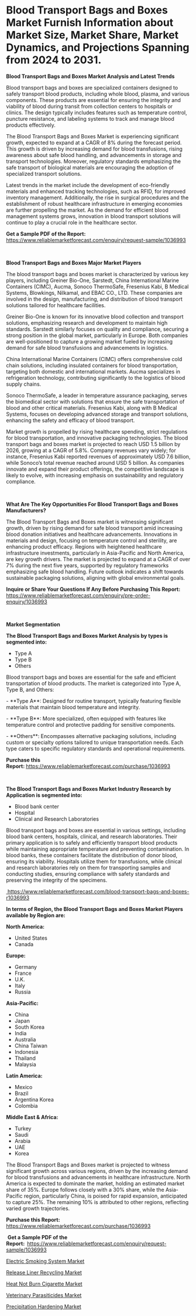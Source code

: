 <p><h1>Blood Transport Bags and Boxes Market Furnish Information about Market Size, Market Share, Market Dynamics, and Projections Spanning from 2024 to 2031.</h1></p><p><strong>Blood Transport Bags and Boxes Market Analysis and Latest Trends</strong></p>
<p><p>Blood transport bags and boxes are specialized containers designed to safely transport blood products, including whole blood, plasma, and various components. These products are essential for ensuring the integrity and viability of blood during transit from collection centers to hospitals or clinics. The design typically includes features such as temperature control, puncture resistance, and labeling systems to track and manage blood products effectively.</p><p>The Blood Transport Bags and Boxes Market is experiencing significant growth, expected to expand at a CAGR of 8% during the forecast period. This growth is driven by increasing demand for blood transfusions, rising awareness about safe blood handling, and advancements in storage and transport technologies. Moreover, regulatory standards emphasizing the safe transport of biological materials are encouraging the adoption of specialized transport solutions.</p><p>Latest trends in the market include the development of eco-friendly materials and enhanced tracking technologies, such as RFID, for improved inventory management. Additionally, the rise in surgical procedures and the establishment of robust healthcare infrastructure in emerging economies are further propelling the market. As the demand for efficient blood management systems grows, innovation in blood transport solutions will continue to play a crucial role in the healthcare sector.</p></p>
<p><strong>Get a Sample PDF of the Report:&nbsp;</strong> <a href="https://www.reliablemarketforecast.com/enquiry/request-sample/1036993?utm_campaign=1839&utm_medium=2&utm_source=Github&utm_content=ia&utm_term=04122024&utm_id=blood-transport-bags-and-boxes">https://www.reliablemarketforecast.com/enquiry/request-sample/1036993</a></p>
<p>&nbsp;</p>
<p><strong>Blood Transport Bags and Boxes Major Market Players</strong></p>
<p><p>The blood transport bags and boxes market is characterized by various key players, including Greiner Bio-One, Sarstedt, China International Marine Containers (CIMC), Aucma, Sonoco ThermoSafe, Fresenius Kabi, B Medical Systems, Blowkings, Nilkamal, and EBAC CO., LTD. These companies are involved in the design, manufacturing, and distribution of blood transport solutions tailored for healthcare facilities.</p><p>Greiner Bio-One is known for its innovative blood collection and transport solutions, emphasizing research and development to maintain high standards. Sarstedt similarly focuses on quality and compliance, securing a strong position in the global market, particularly in Europe. Both companies are well-positioned to capture a growing market fueled by increasing demand for safe blood transfusions and advancements in logistics.</p><p>China International Marine Containers (CIMC) offers comprehensive cold chain solutions, including insulated containers for blood transportation, targeting both domestic and international markets. Aucma specializes in refrigeration technology, contributing significantly to the logistics of blood supply chains.</p><p>Sonoco ThermoSafe, a leader in temperature assurance packaging, serves the biomedical sector with solutions that ensure the safe transportation of blood and other critical materials. Fresenius Kabi, along with B Medical Systems, focuses on developing advanced storage and transport solutions, enhancing the safety and efficacy of blood transport.</p><p>Market growth is propelled by rising healthcare spending, strict regulations for blood transportation, and innovative packaging technologies. The blood transport bags and boxes market is projected to reach USD 1.5 billion by 2026, growing at a CAGR of 5.8%. Company revenues vary widely; for instance, Fresenius Kabi reported revenues of approximately USD 7.6 billion, while Sonoco’s total revenue reached around USD 5 billion. As companies innovate and expand their product offerings, the competitive landscape is likely to evolve, with increasing emphasis on sustainability and regulatory compliance.</p></p>
<p>&nbsp;</p>
<p><strong>What Are The Key Opportunities For Blood Transport Bags and Boxes Manufacturers?</strong></p>
<p><p>The Blood Transport Bags and Boxes market is witnessing significant growth, driven by rising demand for safe blood transport amid increasing blood donation initiatives and healthcare advancements. Innovations in materials and design, focusing on temperature control and sterility, are enhancing product efficacy. Regions with heightened healthcare infrastructure investments, particularly in Asia-Pacific and North America, are key growth drivers. The market is projected to expand at a CAGR of over 7% during the next five years, supported by regulatory frameworks emphasizing safe blood handling. Future outlook indicates a shift towards sustainable packaging solutions, aligning with global environmental goals.</p></p>
<p><strong>Inquire or Share Your Questions If Any Before Purchasing This Report:</strong> <a href="https://www.reliablemarketforecast.com/enquiry/pre-order-enquiry/1036993?utm_campaign=1839&utm_medium=2&utm_source=Github&utm_content=ia&utm_term=04122024&utm_id=blood-transport-bags-and-boxes">https://www.reliablemarketforecast.com/enquiry/pre-order-enquiry/1036993</a></p>
<p>&nbsp;</p>
<p><strong>Market Segmentation</strong></p>
<p><strong>The Blood Transport Bags and Boxes Market Analysis by types is segmented into:</strong></p>
<p><ul><li>Type A</li><li>Type B</li><li>Others</li></ul></p>
<p><p>Blood transport bags and boxes are essential for the safe and efficient transportation of blood products. The market is categorized into Type A, Type B, and Others:</p><p>- **Type A**: Designed for routine transport, typically featuring flexible materials that maintain blood temperature and integrity.</p><p>- **Type B**: More specialized, often equipped with features like temperature control and protective padding for sensitive components.</p><p>- **Others**: Encompasses alternative packaging solutions, including custom or specialty options tailored to unique transportation needs. Each type caters to specific regulatory standards and operational requirements.</p></p>
<p><strong>Purchase this Report:&nbsp;</strong><a href="https://www.reliablemarketforecast.com/purchase/1036993?utm_campaign=1839&utm_medium=2&utm_source=Github&utm_content=ia&utm_term=04122024&utm_id=blood-transport-bags-and-boxes">https://www.reliablemarketforecast.com/purchase/1036993</a></p>
<p>&nbsp;</p>
<p><strong>The Blood Transport Bags and Boxes Market Industry Research by Application is segmented into:</strong></p>
<p><ul><li>Blood bank center</li><li>Hospital</li><li>Clinical and Research Laboratories</li></ul></p>
<p><p>Blood transport bags and boxes are essential in various settings, including blood bank centers, hospitals, clinical, and research laboratories. Their primary application is to safely and efficiently transport blood products while maintaining appropriate temperature and preventing contamination. In blood banks, these containers facilitate the distribution of donor blood, ensuring its viability. Hospitals utilize them for transfusions, while clinical and research laboratories rely on them for transporting samples and conducting studies, ensuring compliance with safety standards and preserving the integrity of the specimens.</p></p>
<p><a href="https://www.reliablemarketforecast.com/blood-transport-bags-and-boxes-r1036993?utm_campaign=1839&utm_medium=2&utm_source=Github&utm_content=ia&utm_term=04122024&utm_id=blood-transport-bags-and-boxes">&nbsp;https://www.reliablemarketforecast.com/blood-transport-bags-and-boxes-r1036993</a></p>
<p><strong>In terms of Region, the Blood Transport Bags and Boxes Market Players available by Region are:</strong></p>
<p>
    <p> <strong> North America: </strong>
        <ul>
            <li>United States</li>
            <li>Canada</li>
        </ul>
        </p> 
    <p> <strong> Europe: </strong>
        <ul>
            <li>Germany</li>
            <li>France</li>
            <li>U.K.</li>
            <li>Italy</li>
            <li>Russia</li>
        </ul>
        </p> 
    <p> <strong> Asia-Pacific: </strong>
        <ul>
            <li>China</li>
            <li>Japan</li>
            <li>South Korea</li>
            <li>India</li>
            <li>Australia</li>
            <li>China Taiwan</li>
            <li>Indonesia</li>
            <li>Thailand</li>
            <li>Malaysia</li>
        </ul>
        </p> 
    <p> <strong> Latin America: </strong>
        <ul>
            <li>Mexico</li>
            <li>Brazil</li>
            <li>Argentina Korea</li>
            <li>Colombia</li>
        </ul>
        </p> 
    <p> <strong> Middle East & Africa: </strong>
        <ul>
            <li>Turkey</li>
            <li>Saudi</li>
            <li>Arabia</li>
            <li>UAE</li>
            <li>Korea</li>
        </ul>
    </p>
    </p>
<p><p>The Blood Transport Bags and Boxes market is projected to witness significant growth across various regions, driven by the increasing demand for blood transfusions and advancements in healthcare infrastructure. North America is expected to dominate the market, holding an estimated market share of 35%. Europe follows closely with a 30% share, while the Asia-Pacific region, particularly China, is poised for rapid expansion, anticipated to capture 25%. The remaining 10% is attributed to other regions, reflecting varied growth trajectories.</p></p>
<p><strong>Purchase this Report: </strong><a href="https://www.reliablemarketforecast.com/purchase/1036993?utm_campaign=1839&utm_medium=2&utm_source=Github&utm_content=ia&utm_term=04122024&utm_id=blood-transport-bags-and-boxes">https://www.reliablemarketforecast.com/purchase/1036993</a></p>
<p>&nbsp;<strong>Get a Sample PDF of the Report:&nbsp;&nbsp;</strong><a href="https://www.reliablemarketforecast.com/enquiry/request-sample/1036993?utm_campaign=1839&utm_medium=2&utm_source=Github&utm_content=ia&utm_term=04122024&utm_id=blood-transport-bags-and-boxes">https://www.reliablemarketforecast.com/enquiry/request-sample/1036993</a></p>
<p><strong></strong></p>
<p><p><a href="https://issuu.com/reportprime-2/docs/electric-smoking-system-market-size-2030.pptx?utm_campaign=1839&utm_medium=2&utm_source=Github&utm_content=ia&utm_term=04122024&utm_id=blood-transport-bags-and-boxes">Electric Smoking System Market</a></p><p><a href="https://www.linkedin.com/pulse/forecasts-release-liner-recycling-market-anticipated-117-y41le?utm_campaign=1839&utm_medium=2&utm_source=Github&utm_content=ia&utm_term=04122024&utm_id=blood-transport-bags-and-boxes">Release Liner Recycling Market</a></p><p><a href="https://issuu.com/reportprime-2/docs/heat-not-burn-cigarette-market-size-2030.pptx?utm_campaign=1839&utm_medium=2&utm_source=Github&utm_content=ia&utm_term=04122024&utm_id=blood-transport-bags-and-boxes">Heat Not Burn Cigarette Market</a></p><p><a href="https://github.com/sofayahoo2023/Market-Research-Report-List-6/blob/main/veterinary-parasiticides-market.md?utm_campaign=1839&utm_medium=2&utm_source=Github&utm_content=ia&utm_term=04122024&utm_id=blood-transport-bags-and-boxes">Veterinary Parasiticides Market</a></p><p><a href="https://www.linkedin.com/pulse/transforming-connectivity-exploring-precipitation-hardening-obuse?utm_campaign=1839&utm_medium=2&utm_source=Github&utm_content=ia&utm_term=04122024&utm_id=blood-transport-bags-and-boxes">Precipitation Hardening Market</a></p></p>
